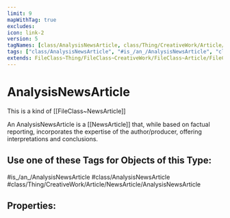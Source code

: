 ```yaml
---
limit: 9
mapWithTag: true
excludes:
icon: link-2
version: 5
tagNames: [class/AnalysisNewsArticle, class/Thing/CreativeWork/Article/NewsArticle/AnalysisNewsArticle, schema-org/AnalysisNewsArticle]
tags: ["class/AnalysisNewsArticle", "#is_/an_/AnalysisNewsArticle", "class/Thing/CreativeWork/Article/NewsArticle/AnalysisNewsArticle"]
extends: FileClass~Thing/FileClass~CreativeWork/FileClass~Article/FileClass~NewsArticle
---
```


# AnalysisNewsArticle
This is a kind of [[FileClass~NewsArticle]]

An AnalysisNewsArticle is a [[NewsArticle]] that, while based on factual reporting, incorporates the expertise of the author/producer, offering interpretations and conclusions.


## Use one of these Tags for Objects of this Type:

#is_/an_/AnalysisNewsArticle
#class/AnalysisNewsArticle
#class/Thing/CreativeWork/Article/NewsArticle/AnalysisNewsArticle

## Properties:


